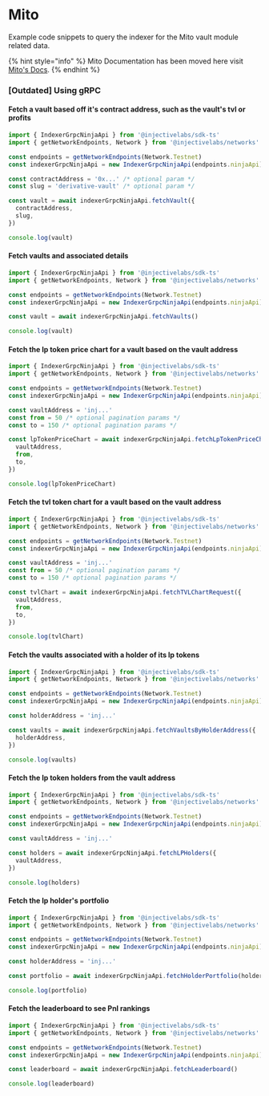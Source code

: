 # Mito

Example code snippets to query the indexer for the Mito vault module related data.

{% hint style="info" %}
Mito Documentation has been moved here visit[ Mito's Docs](https://docs.mito.fi/).
{% endhint %}

### \[Outdated] Using gRPC

#### Fetch a vault based off it's contract address, such as the vault's tvl or profits

```ts
import { IndexerGrpcNinjaApi } from '@injectivelabs/sdk-ts'
import { getNetworkEndpoints, Network } from '@injectivelabs/networks'

const endpoints = getNetworkEndpoints(Network.Testnet)
const indexerGrpcNinjaApi = new IndexerGrpcNinjaApi(endpoints.ninjaApi)

const contractAddress = '0x...' /* optional param */
const slug = 'derivative-vault' /* optional param */

const vault = await indexerGrpcNinjaApi.fetchVault({
  contractAddress,
  slug,
})

console.log(vault)
```

#### Fetch vaults and associated details

```ts
import { IndexerGrpcNinjaApi } from '@injectivelabs/sdk-ts'
import { getNetworkEndpoints, Network } from '@injectivelabs/networks'

const endpoints = getNetworkEndpoints(Network.Testnet)
const indexerGrpcNinjaApi = new IndexerGrpcNinjaApi(endpoints.ninjaApi)

const vault = await indexerGrpcNinjaApi.fetchVaults()

console.log(vault)
```

#### Fetch the lp token price chart for a vault based on the vault address

```ts
import { IndexerGrpcNinjaApi } from '@injectivelabs/sdk-ts'
import { getNetworkEndpoints, Network } from '@injectivelabs/networks'

const endpoints = getNetworkEndpoints(Network.Testnet)
const indexerGrpcNinjaApi = new IndexerGrpcNinjaApi(endpoints.ninjaApi)

const vaultAddress = 'inj...'
const from = 50 /* optional pagination params */
const to = 150 /* optional pagination params */

const lpTokenPriceChart = await indexerGrpcNinjaApi.fetchLpTokenPriceChart({
  vaultAddress,
  from,
  to,
})

console.log(lpTokenPriceChart)
```

#### Fetch the tvl token chart for a vault based on the vault address

```ts
import { IndexerGrpcNinjaApi } from '@injectivelabs/sdk-ts'
import { getNetworkEndpoints, Network } from '@injectivelabs/networks'

const endpoints = getNetworkEndpoints(Network.Testnet)
const indexerGrpcNinjaApi = new IndexerGrpcNinjaApi(endpoints.ninjaApi)

const vaultAddress = 'inj...'
const from = 50 /* optional pagination params */
const to = 150 /* optional pagination params */

const tvlChart = await indexerGrpcNinjaApi.fetchTVLChartRequest({
  vaultAddress,
  from,
  to,
})

console.log(tvlChart)
```

#### Fetch the vaults associated with a holder of its lp tokens

```ts
import { IndexerGrpcNinjaApi } from '@injectivelabs/sdk-ts'
import { getNetworkEndpoints, Network } from '@injectivelabs/networks'

const endpoints = getNetworkEndpoints(Network.Testnet)
const indexerGrpcNinjaApi = new IndexerGrpcNinjaApi(endpoints.ninjaApi)

const holderAddress = 'inj...'

const vaults = await indexerGrpcNinjaApi.fetchVaultsByHolderAddress({
  holderAddress,
})

console.log(vaults)
```

#### Fetch the lp token holders from the vault address

```ts
import { IndexerGrpcNinjaApi } from '@injectivelabs/sdk-ts'
import { getNetworkEndpoints, Network } from '@injectivelabs/networks'

const endpoints = getNetworkEndpoints(Network.Testnet)
const indexerGrpcNinjaApi = new IndexerGrpcNinjaApi(endpoints.ninjaApi)

const vaultAddress = 'inj...'

const holders = await indexerGrpcNinjaApi.fetchLPHolders({
  vaultAddress,
})

console.log(holders)
```

#### Fetch the lp holder's portfolio

```ts
import { IndexerGrpcNinjaApi } from '@injectivelabs/sdk-ts'
import { getNetworkEndpoints, Network } from '@injectivelabs/networks'

const endpoints = getNetworkEndpoints(Network.Testnet)
const indexerGrpcNinjaApi = new IndexerGrpcNinjaApi(endpoints.ninjaApi)

const holderAddress = 'inj...'

const portfolio = await indexerGrpcNinjaApi.fetchHolderPortfolio(holderAddress)

console.log(portfolio)
```

#### Fetch the leaderboard to see Pnl rankings

```ts
import { IndexerGrpcNinjaApi } from '@injectivelabs/sdk-ts'
import { getNetworkEndpoints, Network } from '@injectivelabs/networks'

const endpoints = getNetworkEndpoints(Network.Testnet)
const indexerGrpcNinjaApi = new IndexerGrpcNinjaApi(endpoints.ninjaApi)

const leaderboard = await indexerGrpcNinjaApi.fetchLeaderboard()

console.log(leaderboard)
```
